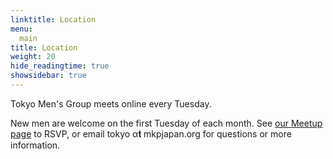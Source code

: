 ```yaml
---
linktitle: Location
menu:
  main
title: Location
weight: 20
hide_readingtime: true
showsidebar: true
---
```


Tokyo Men's Group meets online every Tuesday.

New men are welcome on the first Tuesday of each month.  See [our Meetup page](https://www.meetup.com/ManKind-Project-Tokyo/) to RSVP, or email tokyo α𝐭 mkpjapan.org for questions or more information.
